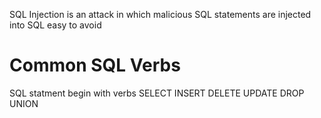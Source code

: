 SQL Injection is an attack in which malicious SQL statements are injected into SQL
easy to avoid

# Common SQL Verbs
SQL statment begin with verbs
SELECT
INSERT
DELETE
UPDATE
DROP
UNION